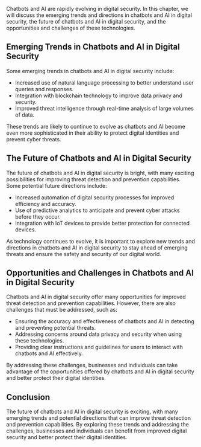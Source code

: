 

Chatbots and AI are rapidly evolving in digital security. In this chapter, we will discuss the emerging trends and directions in chatbots and AI in digital security, the future of chatbots and AI in digital security, and the opportunities and challenges of these technologies.

Emerging Trends in Chatbots and AI in Digital Security
------------------------------------------------------

Some emerging trends in chatbots and AI in digital security include:

* Increased use of natural language processing to better understand user queries and responses.
* Integration with blockchain technology to improve data privacy and security.
* Improved threat intelligence through real-time analysis of large volumes of data.

These trends are likely to continue to evolve as chatbots and AI become even more sophisticated in their ability to protect digital identities and prevent cyber threats.

The Future of Chatbots and AI in Digital Security
-------------------------------------------------

The future of chatbots and AI in digital security is bright, with many exciting possibilities for improving threat detection and prevention capabilities. Some potential future directions include:

* Increased automation of digital security processes for improved efficiency and accuracy.
* Use of predictive analytics to anticipate and prevent cyber attacks before they occur.
* Integration with IoT devices to provide better protection for connected devices.

As technology continues to evolve, it is important to explore new trends and directions in chatbots and AI in digital security to stay ahead of emerging threats and ensure the safety and security of our digital world.

Opportunities and Challenges in Chatbots and AI in Digital Security
-------------------------------------------------------------------

Chatbots and AI in digital security offer many opportunities for improved threat detection and prevention capabilities. However, there are also challenges that must be addressed, such as:

* Ensuring the accuracy and effectiveness of chatbots and AI in detecting and preventing potential threats.
* Addressing concerns around data privacy and security when using these technologies.
* Providing clear instructions and guidelines for users to interact with chatbots and AI effectively.

By addressing these challenges, businesses and individuals can take advantage of the opportunities offered by chatbots and AI in digital security and better protect their digital identities.

Conclusion
----------

The future of chatbots and AI in digital security is exciting, with many emerging trends and potential directions that can improve threat detection and prevention capabilities. By exploring these trends and addressing the challenges, businesses and individuals can benefit from improved digital security and better protect their digital identities.
